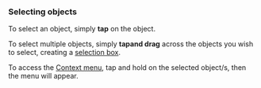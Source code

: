 ### Selecting objects

To select an object, simply **tap** on the object.

To select multiple objects, simply **tapand drag** across the objects you wish to select, creating a [selection box](/docs/rapid-online/4.%20RapidPlan%20Online%20Workspace/4.2.1%20Select%20tool.md).

To access the [Context menu](/docs/rapid-online/5.%20RapidPlan%20Online%20Basics/5.1.2%20Context%20menu.md), tap and hold on the selected object/s, then the menu will appear.